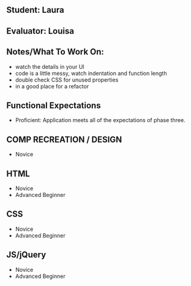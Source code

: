 ## Student: Laura
## Evaluator: Louisa
## Notes/What To Work On:

- watch the details in your UI
- code is a little messy, watch indentation and function length
- double check CSS for unused properties
- in a good place for a refactor

## Functional Expectations

* Proficient: Application meets all of the expectations of phase three.


## COMP RECREATION / DESIGN

* Novice   


## HTML

* Novice  
* Advanced Beginner


## CSS

* Novice  
* Advanced Beginner


## JS/jQuery

* Novice  
* Advanced Beginner
